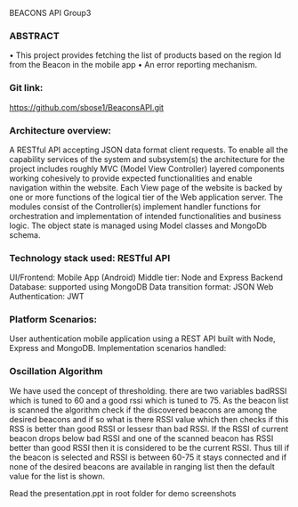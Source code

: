 ﻿BEACONS API Group3 
 
### ABSTRACT
 •	This project provides fetching the list of products based on the region Id from the Beacon in the mobile app
 •	An error reporting mechanism.

### Git link:
https://github.com/sbose1/BeaconsAPI.git

### Architecture overview:
A RESTful API accepting JSON data format client requests. To enable all the capability services of the system and subsystem(s) the architecture for the project includes roughly MVC (Model View Controller) layered components working cohesively to provide expected functionalities and enable navigation within the website. Each View page of the website is backed by one or more functions of the logical tier of the Web application server. The modules consist of the Controller(s) implement handler functions for orchestration and implementation of intended functionalities and business logic. The object state is managed using Model classes and MongoDb schema.

### Technology stack used: RESTful API
UI/Frontend: Mobile App (Android) Middle tier: Node and Express Backend Database: supported using MongoDB Data transition format: JSON Web Authentication: JWT

### Platform Scenarios:
User authentication mobile application using a REST API built with Node, Express and MongoDB. Implementation scenarios handled:

### Oscillation Algorithm
We have used the concept of thresholding. there are two variables badRSSI which is tuned to 60 and a good rssi which is tuned to 75. As the beacon list is scanned the algorithm check if the discovered beacons are among the desired beacons and if so what is there RSSI value which then checks if this RSS is better than good RSSI or lessesr than bad RSSI. If the RSSI of current beacon drops below bad RSSI and one of the scanned beacon has RSSI better than good RSSI then it is considered to be the current RSSI. Thus till if the beacon is selected and RSSI is between 60-75 it stays connected and if none of the desired beacons are available in ranging list then the default value for the list is shown.

Read the presentation.ppt in root folder for demo screenshots
